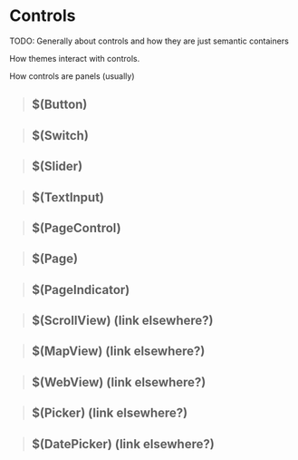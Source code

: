 # Controls

TODO: Generally about controls and how they are just semantic containers

How themes interact with controls.

How controls are panels (usually)

> ## $(Button)

> ## $(Switch)

> ## $(Slider)

> ## $(TextInput)

> ## $(PageControl)

> ## $(Page)

> ## $(PageIndicator)

> ## $(ScrollView) (link elsewhere?)

> ## $(MapView) (link elsewhere?)

> ## $(WebView) (link elsewhere?)

> ## $(Picker) (link elsewhere?)

> ## $(DatePicker) (link elsewhere?)

